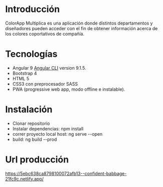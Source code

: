 # Introducción
ColorApp Multiplica es una aplicación donde distintos departamentos y diseñadores pueden acceder con el fin de obtener información acerca de los colores coportativos de compañía. 


# Tecnologías
- Angular 9 [Angular CLI](https://github.com/angular/angular-cli) version 9.1.5.
- Bootstrap 4
- HTML 5
- CSS3 con preprocesador SASS
- PWA (progressive web app, modo offline e instalable).

# Instalación
- Clonar repositorio 
- Instalar dependencias: npm install
- correr proyecto local host: ng serve --open
- build: ng build --prod

# Url producción
https://5ebc638ca8798100072afb13--confident-babbage-21fc9c.netlify.app/
